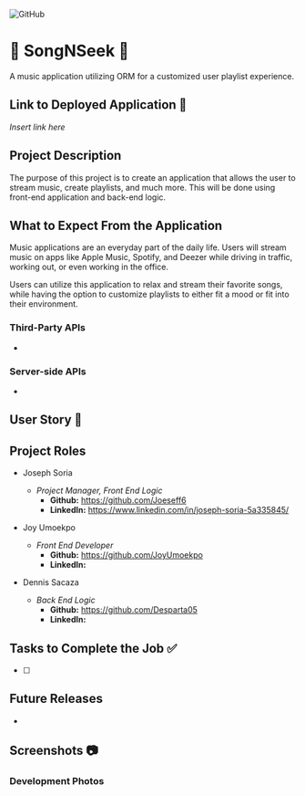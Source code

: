 ![GitHub](https://img.shields.io/github/license/Joeseff6/SongNSeek)
# :musical_score: SongNSeek :musical_note:
A music application utilizing ORM for a customized user playlist experience.
## Link to Deployed Application :link:

_Insert link here_

## Project Description

The purpose of this project is to create an application that allows the user to stream music, create playlists, and much more. This will be done using front-end application and back-end logic.
## What to Expect From the Application

Music applications are an everyday part of the daily life. Users will stream music on apps like Apple Music, Spotify, and Deezer while driving in traffic, working out, or even working in the office. 

Users can utilize this application to relax and stream their favorite songs, while having the option to customize playlists to either fit a mood or fit into their environment. 

### Third-Party APIs 
* 

### Server-side APIs
* 

## User Story :book:


## Project Roles

* Joseph Soria
    * _Project Manager, Front End Logic_
        * __Github:__ https://github.com/Joeseff6
        * __LinkedIn:__ https://www.linkedin.com/in/joseph-soria-5a335845/

* Joy Umoekpo
    * _Front End Developer_
        * __Github:__ https://github.com/JoyUmoekpo
        * __LinkedIn:__ 

* Dennis Sacaza
    * _Back End Logic_
        * __Github:__ https://github.com/Desparta05
        * __LinkedIn:__ 

## Tasks to Complete the Job :white_check_mark:

- [ ] 

## Future Releases

* 
## Screenshots :camera:

### Development Photos
